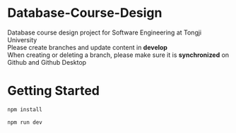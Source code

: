 # Database-Course-Design

Database course design project for Software Engineering at Tongji University<br>
Please create branches and update content in <b>develop</b><br>
When creating or deleting a branch, please make sure it is <b>synchronized</b> on Github and Github Desktop

# Getting Started

```bash
npm install
```

```bash
npm run dev
```
